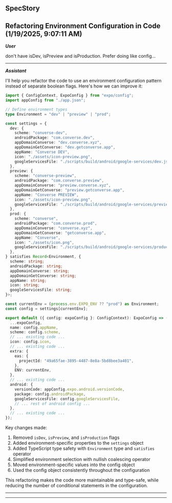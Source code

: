 ## SpecStory

## Refactoring Environment Configuration in Code (1/19/2025, 9:07:11 AM)

_**User**_

don't have isDev, isPreview and isProduction. Prefer doing like config...

---

_**Assistant**_

I'll help you refactor the code to use an environment configuration pattern instead of separate boolean flags. Here's how we can improve it:

```typescript:app.config.ts
import { ConfigContext, ExpoConfig } from "expo/config";
import appConfig from "./app.json";

// Define environment types
type Environment = "dev" | "preview" | "prod";

const settings = {
  dev: {
    scheme: "converse-dev",
    androidPackage: "com.converse.dev",
    appDomainConverse: "dev.converse.xyz",
    appDomainGetConverse: "dev.getconverse.app",
    appName: "Converse DEV",
    icon: "./assets/icon-preview.png",
    googleServicesFile: "./scripts/build/android/google-services/dev.json",
  },
  preview: {
    scheme: "converse-preview",
    androidPackage: "com.converse.preview",
    appDomainConverse: "preview.converse.xyz",
    appDomainGetConverse: "preview.getconverse.app",
    appName: "Converse PREVIEW",
    icon: "./assets/icon-preview.png",
    googleServicesFile: "./scripts/build/android/google-services/preview.json",
  },
  prod: {
    scheme: "converse",
    androidPackage: "com.converse.prod",
    appDomainConverse: "converse.xyz",
    appDomainGetConverse: "getconverse.app",
    appName: "Converse",
    icon: "./assets/icon.png",
    googleServicesFile: "./scripts/build/android/google-services/production.json",
  },
} satisfies Record<Environment, {
  scheme: string;
  androidPackage: string;
  appDomainConverse: string;
  appDomainGetConverse: string;
  appName: string;
  icon: string;
  googleServicesFile: string;
}>;

const currentEnv = (process.env.EXPO_ENV ?? "prod") as Environment;
const config = settings[currentEnv];

export default ({ config: expoConfig }: ConfigContext): ExpoConfig => ({
  ...expoConfig,
  name: config.appName,
  scheme: config.scheme,
  // ... existing code ...
  icon: config.icon,
  // ... existing code ...
  extra: {
    eas: {
      projectId: "49a65fae-3895-4487-8e8a-5bd8bee3a401",
    },
    ENV: currentEnv,
  },
  // ... existing code ...
  android: {
    versionCode: appConfig.expo.android.versionCode,
    package: config.androidPackage,
    googleServicesFile: config.googleServicesFile,
    // ... rest of android config ...
  },
  // ... existing code ...
});
```

Key changes made:
1. Removed `isDev`, `isPreview`, and `isProduction` flags
2. Added environment-specific properties to the `settings` object
3. Added TypeScript type safety with `Environment` type and `satisfies` operator
4. Simplified environment selection with nullish coalescing operator
5. Moved environment-specific values into the config object
6. Used the config object consistently throughout the configuration

This refactoring makes the code more maintainable and type-safe, while reducing the number of conditional statements in the configuration.

---



---

